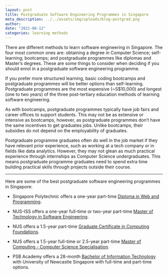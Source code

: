 ```yaml
---
layout: post
title: Postgraduate Software Engineering Programmes in Singapore
meta_description: ../../assets/img/uploads/blog-postgrad.png
author:
date: "2021-08-12"
categories: learning methods
---
```


There are different methods to learn software engineering in Singapore. The four most common ones are: obtaining a degree in Computer Science; self-learning; bootcamps; and postgraduate programmes like diplomas and Master’s degrees. These are some things to consider when deciding if you should enrol in a postgraduate software engineering programme.

If you prefer more structured learning, basic coding bootcamps and postgraduate programmes will be better options than self-learning. Postgraduate programmes are the most expensive (~S$10,000) and longest (one to two years) of the three post-tertiary education methods of learning software engineering.

As with bootcamps, postgraduate programmes typically have job fairs and career offices to support students. This may not be as extensive or intensive as bootcamps, however, as postgraduate programmes don’t have the same incentives to get graduates jobs. Unlike bootcamps, their subsidies do not depend on the employability of graduates.

Postgraduate programme graduates often do well in the job market if they have relevant prior experience, such as working at a tech company or in fields like data analytics. However, they may not glean as much practical experience through internships as Computer Science undergraduates. This means postgraduate programme graduates need to spend extra time building practical skills through projects outside their course.

---

Here are some of the best postgraduate software engineering programmes in Singapore:

- Singapore Polytechnic offers a one-year part-time [Diploma in Web and Programming](<https://www.sp.edu.sg/pace/courses/course-type/part-time-and-post-diplomas/ofr_ap/diploma-(conversion)-in-web-and-programming>).

- NUS-ISS offers a one-year full-time or two-year part-time [Master of Technology in Software Engineering](https://www.iss.nus.edu.sg/graduate-programmes/programme/detail/master-of-technology-in-software-engineering).

- NUS offers a 1.5-year part-time [Graduate Certificate in Computing Foundations](https://www.comp.nus.edu.sg/programmes/pg/certcf/).

- NUS offers a 1.5-year full-time or 2.5-year part-time [Master of Computing - Computer Science Specialisation](https://www.comp.nus.edu.sg/programmes/pg/mcs/).

- PSB Academy offers a 28-month [Bachelor of Information Technology](https://www.newcastle.edu.au/singapore/future-students/degrees/degrees/bachelor-of-information-technology-full-time) with University of Newcastle Singapore with full-time and part-time options.
